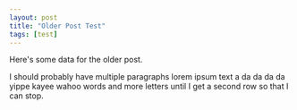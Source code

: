 ```yaml
---
layout: post
title: "Older Post Test"
tags: [test]
---
```


Here's some data for the older post.

I should probably have multiple paragraphs lorem ipsum text a da da da da yippe kayee wahoo words and more letters until I get a second row so that I can stop.
